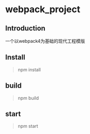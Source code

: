 # webpack_project

## Introduction
一个以webpack4为基础的现代工程模版

## Install

> npm install

## build

> npm build

## start

> npm start
